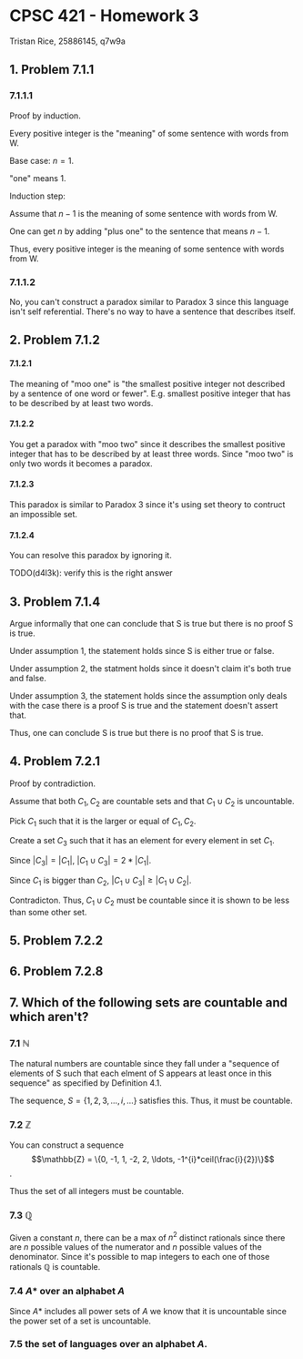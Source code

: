 # CPSC 421 - Homework 3

Tristan Rice, 25886145, q7w9a

## 1. Problem 7.1.1

### 7.1.1.1

Proof by induction.

Every positive integer is the "meaning" of some sentence with words from W.

Base case: $n=1$.

"one" means $1$.

Induction step:

Assume that $n-1$ is the meaning of some sentence with words from W.

One can get $n$ by adding "plus one" to the sentence that means $n-1$.

Thus, every positive integer is the meaning of some sentence with words from W.

### 7.1.1.2

No, you can't construct a paradox similar to Paradox 3 since this language isn't
self referential. There's no way to have a sentence that describes itself.

## 2. Problem 7.1.2

#### 7.1.2.1

The meaning of "moo one" is "the smallest positive integer not described by a
sentence of one word or fewer". E.g. smallest positive integer that has to be
described by at least two words.

#### 7.1.2.2

You get a paradox with "moo two" since it describes the smallest positive
integer that has to be described by at least three words. Since "moo two" is
only two words it becomes a paradox.

#### 7.1.2.3

This paradox is similar to Paradox 3 since it's using set theory to contruct an
impossible set.

#### 7.1.2.4

You can resolve this paradox by ignoring it.

TODO(d4l3k): verify this is the right answer

## 3. Problem 7.1.4

Argue informally that one can conclude that S is true but there is no proof S is
true.

Under assumption 1, the statement holds since S is either true or false.

Under assumption 2, the statment holds since it doesn't claim it's both true and
false.

Under assumption 3, the statement holds since the assumption only deals with the
case there is a proof S is true and the statement doesn't assert that.

Thus, one can conclude S is true but there is no proof that S is true.

## 4. Problem 7.2.1

Proof by contradiction.

Assume that both $C_1,C_2$ are countable sets and that $C_1 \cup C_2$ is
uncountable.

Pick $C_1$ such that it is the larger or equal of $C_1,C_2$.

Create a set $C_3$ such that it has an element for every element in set $C_1$.

Since $|C_3| = |C_1|$, $|C_1 \cup C_3| = 2*|C_1|$.

Since $C_1$ is bigger than $C_2$, $|C_1 \cup C_3| \geq |C_1 \cup C_2|$.

Contradicton. Thus, $C_1 \cup C_2$ must be countable since it is shown to be less than
some other set.

## 5. Problem 7.2.2

## 6. Problem 7.2.8

## 7. Which of the following sets are countable and which aren't?

### 7.1 $\mathbb{N}$

The natural numbers are countable since they fall under a "sequence of elements
of S such that each elment of S appears at least once in this sequence" as
specified by Definition 4.1.

The sequence, $S =  \{1,2,3,\ldots,i,\ldots\}$ satisfies this. Thus, it must be
countable.

### 7.2 $\mathbb{Z}$

You can construct a sequence
$$\mathbb{Z} = \{0, -1, 1, -2, 2, \ldots, -1^{i}*ceil(\frac{i}{2})\}$$.

Thus the set of all integers must be countable.

### 7.3 $\mathbb{Q}$

Given a constant $n$, there can be a max of $n^2$ distinct rationals since there
are $n$ possible values of the numerator and $n$ possible values of the
denominator. Since it's possible to map integers to each one of those rationals
$\mathbb{Q}$ is countable.

### 7.4 $A*$ over an alphabet $A$

Since $A*$ includes all power sets of $A$ we know that it is uncountable since
the power set of a set is uncountable.

### 7.5 the set of languages over an alphabet $A$.

